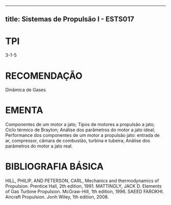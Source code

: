 
---
title: Sistemas de Propulsão I - ESTS017 
---

# TPI

3-1-5

# RECOMENDAÇÃO

Dinâmica de Gases

# EMENTA

Componentes de um motor a jato; Tipos de motores a propulsão a jato; Ciclo térmico de Brayton; Análise dos parâmetros do motor a jato ideal; Performance dos componentes de um motor a propulsão jato: entrada de ar, compressor, câmara de combustão, turbina e tubeira; Análise dos parâmetros do motor a jato real.

# BIBLIOGRAFIA BÁSICA

HILL, PHILIP, AND PETERSON, CARL, Mechanics and thermodynamics of Propulsion. Prentice Hall, 2th edition, 1991.
MATTINGLY, JACK D. Elements of Gas Turbine Propulsion. McGraw-Hill, 1th edition, 1996.
SAEED FAROKHI. Aircraft Propulsion. Jonh Wiley, 1th edition, 2008.
        
